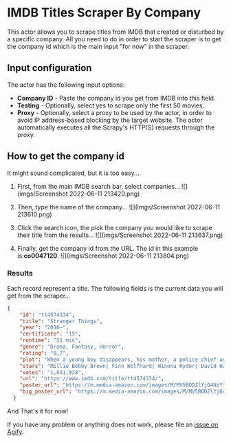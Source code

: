# IMDB Titles Scraper By Company

This actor allows you to scrape titles from IMDB that created or disturbed by a specific company. All you need to do in 
order to start the scraper is to get the company id which is the main input "for now" in the scraper.

## Input configuration

The actor has the following input options:

- **Company ID** - Paste the company id you get from IMDB into this field.
- **Testing** - Optionally, select yes to scrape only the first 50 movies.
- **Proxy** - Optionally, select a proxy to be used by the actor,
  in order to avoid IP address-based blocking by the target website.
  The actor automatically executes all the Scrapy's HTTP(S) requests through the proxy.

## How to get the company id

It might sound complicated, but it is too easy...

1. First, from the main IMDB search bar, select companies...
![](imgs/Screenshot 2022-06-11 213420.png)

2. Then, type the name of the company...
![](imgs/Screenshot 2022-06-11 213610.png)

3. Click the search icon, the pick the company you would like to scrape their title from the results...
![](imgs/Screenshot 2022-06-11 213637.png)

4. Finally, get the company id from the URL. The id in this example is:**co0047120**.
![](imgs/Screenshot 2022-06-11 213804.png)

### Results

Each record represent a title. The following fields is the current data you will get from the scraper...

```json
{
    "id": "tt4574334",
    "title": "Stranger Things",
    "year": "2016–",
    "certificate": "15",
    "runtime": "51 min",
    "genre": "Drama, Fantasy, Horror",
    "rating": "8.7",
    "plot": "When a young boy disappears, his mother, a police chief and his friends must confront terrifying supernatural forces in order to get him back.",
    "stars": "Millie Bobby Brown| Finn Wolfhard| Winona Ryder| David Harbour",
    "votes": "1,031,928",
    "url": "https://www.imdb.com/title/tt4574334/",
    "poster_url": "https://m.media-amazon.com/images/M/MV5BODZlYjQ4NzYtZTg1MC00NGY4LTg4NjQtNGE3ZjRkMjk3YjMyXkEyXkFqcGdeQXVyMTkxNjUyNQ@@._V1_UY98_CR5,0,67,98_AL_.jpg",
    "big_poster_url": "https://m.media-amazon.com/images/M/MV5BODZlYjQ4NzYtZTg1MC00NGY4LTg4NjQtNGE3ZjRkMjk3YjMyXkEyXkFqcGdeQXVyMTkxNjUyNQ@@._V1_SY1000_CR0,0,674,1000_AL_.jpg"
  }
```

And That's it for now!

If you have any problem or anything does not work,
please file an [issue on Apify](https://console.apify.com/actors/LWCaRh1QoRdiI8siz#/issues).
